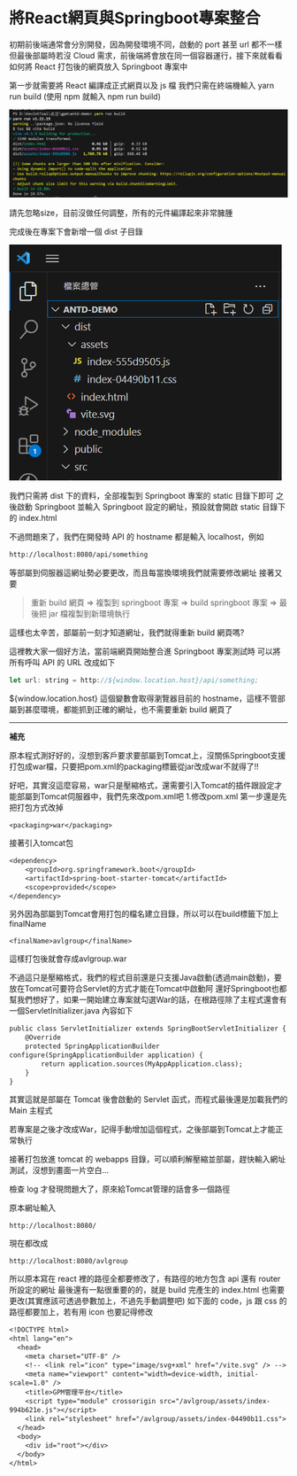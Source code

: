 # 將React網頁與Springboot專案整合

初期前後端通常會分別開發，因為開發環境不同，啟動的 port 甚至 url 都不一樣
但最後部屬時若沒 Cloud 需求，前後端將會放在同一個容器運行，接下來就看看如何將 React 打包後的網頁放入 Springboot 專案中

第一步就需要將 React 編譯成正式網頁以及 js 檔
我們只需在終端機輸入 yarn run build (使用 npm 就輸入 npm run build)

![請先忽略size，目前沒做任何調整，所有的元件編譯起來非常臃腫](%E5%B0%87React%E7%B6%B2%E9%A0%81%E8%88%87Springboot%E5%B0%88%E6%A1%88%E6%95%B4%E5%90%88%205e0fd29895b442d3b1d096fe3cce17b1/Untitled.png)

請先忽略size，目前沒做任何調整，所有的元件編譯起來非常臃腫

完成後在專案下會新增一個 dist 子目錄

![Untitled](%E5%B0%87React%E7%B6%B2%E9%A0%81%E8%88%87Springboot%E5%B0%88%E6%A1%88%E6%95%B4%E5%90%88%205e0fd29895b442d3b1d096fe3cce17b1/Untitled%201.png)

我們只需將 dist 下的資料，全部複製到 Springboot 專案的 static 目錄下即可
之後啟動 Springboot 並輸入 Springboot 設定的網址，預設就會開啟 static 目錄下的 index.html

不過問題來了，我們在開發時 API 的 hostname 都是輸入 localhost，例如

```html
http://localhost:8080/api/something
```

等部屬到伺服器這網址勢必要更改，而且每當換環境我們就需要修改網址
接著又要

> 重新 build 網頁 ⇒ 複製到 springboot 專案 ⇒ build springboot 專案 ⇒ 最後把 jar 檔複製到新環境執行
> 

這樣也太辛苦，部屬前一刻才知道網址，我們就得重新 build 網頁嗎?

這裡教大家一個好方法，當前端網頁開始整合進 Springboot 專案測試時
可以將所有呼叫 API 的 URL 改成如下

```jsx
let url: string = http://${window.location.host}/api/something;
```

${window.location.host} 這個變數會取得瀏覽器目前的 hostname，這樣不管部屬到甚麼環境，都能抓到正確的網址，也不需要重新 build 網頁了

-----

**補充**

原本程式測好好的，沒想到客戶要求要部屬到Tomcat上，沒關係Springboot支援打包成war檔，只要把pom.xml的packaging標籤從jar改成war不就得了!!

好吧，其實沒這麼容易，war只是壓縮格式，還需要引入Tomcat的插件跟設定才能部屬到Tomcat伺服器中，我們先來改pom.xml吧
1.修改pom.xml
第一步還是先把打包方式改掉

```
<packaging>war</packaging>
```

接著引入tomcat包

```
<dependency>
	<groupId>org.springframework.boot</groupId>
	<artifactId>spring-boot-starter-tomcat</artifactId>
	<scope>provided</scope>
</dependency>
```

另外因為部屬到Tomcat會用打包的檔名建立目錄，所以可以在build標籤下加上finalName

```
<finalName>avlgroup</finalName>
```

這樣打包後就會存成avlgroup.war

不過這只是壓縮格式，我們的程式目前還是只支援Java啟動(透過main啟動)，要放在Tomcat可要符合Servlet的方式才能在Tomcat中啟動阿
還好Springboot也都幫我們想好了，如果一開始建立專案就勾選War的話，在根路徑除了主程式還會有一個ServletInitializer.java
內容如下

```
public class ServletInitializer extends SpringBootServletInitializer {
	@Override
	protected SpringApplicationBuilder configure(SpringApplicationBuilder application) {
		return application.sources(MyAppApplication.class);
	}
}
```
其實這就是部屬在 Tomcat 後會啟動的 Servlet 函式，而程式最後還是加載我們的 Main 主程式

若專案是之後才改成War，記得手動增加這個程式，之後部屬到Tomcat上才能正常執行

接著打包放進 tomcat 的 webapps 目錄，可以順利解壓縮並部屬，趕快輸入網址測試，沒想到畫面一片空白...

檢查 log 才發現問題大了，原來給Tomcat管理的話會多一個路徑

原本網址輸入
```
http://localhost:8080/
```
現在都改成
```
http://localhost:8080/avlgroup
```

所以原本寫在 react 裡的路徑全都要修改了，有路徑的地方包含 api 還有 router 所設定的網址
最後還有一點很重要的的，就是 build 完產生的 index.html 也需要更改(其實應該可透過參數加上，不過先手動調整吧)
如下面的 code，js 跟 css 的路徑都要加上，若有用 icon 也要記得修改
```
<!DOCTYPE html>
<html lang="en">
  <head>
    <meta charset="UTF-8" />
    <!-- <link rel="icon" type="image/svg+xml" href="/vite.svg" /> -->
    <meta name="viewport" content="width=device-width, initial-scale=1.0" />
    <title>GPM管理平台</title>
    <script type="module" crossorigin src="/avlgroup/assets/index-994b621e.js"></script>
    <link rel="stylesheet" href="/avlgroup/assets/index-04490b11.css">
  </head>
  <body>
    <div id="root"></div>
  </body>
</html>
```
